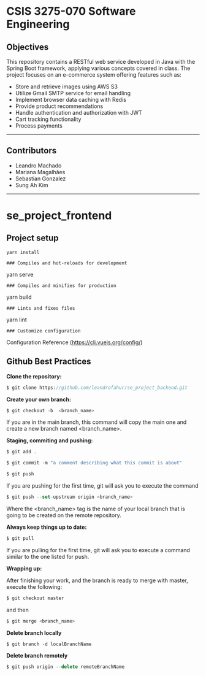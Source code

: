 # CSIS 3275-070 Software Engineering

## Objectives

This repository contains a RESTful web service developed in Java with the Spring Boot framework, applying various concepts covered in class. The project focuses on an e-commerce system offering features such as:

- Store and retrieve images using AWS S3
- Utilize Gmail SMTP service for email handling
- Implement browser data caching with Redis
- Provide product recommendations
- Handle authentication and authorization with JWT
- Cart tracking functionality
- Process payments

---

## Contributors

- Leandro Machado
- Mariana Magalhães
- Sebastian Gonzalez
- Sung Ah Kim

---

# se_project_frontend

## Project setup
```
yarn install

### Compiles and hot-reloads for development
```
yarn serve
```
### Compiles and minifies for production
```
yarn build
```
### Lints and fixes files
```
yarn lint
```
### Customize configuration
```
Configuration Reference (https://cli.vuejs.org/config/)


<h2> <strong>Github Best Practices</strong></h2>

<strong>Clone the repository:</strong>

```javascript
$ git clone https://github.com/leandrofahur/se_project_backend.git
```

<strong>Create your own branch:</strong>

```javascript
$ git checkout -b  <branch_name>
```

If you are in the main branch, this command will copy the main one and create a new branch named <branch_name>.

<strong>Staging, commiting and pushing:</strong>

```javascript
$ git add .
```

```javascript
$ git commit -m "a comment describing what this commit is about"
```

```javascript
$ git push
```

If you are pushing for the first time, git will ask you to execute the command

```javascript
$ git push --set-upstream origin <branch_name>
```

Where the <branch_name> tag is the name of your local branch that is going to be created on the remote repository.

<strong>Always keep things up to date:</strong>

```javascript
$ git pull
```

If you are pulling for the first time, git will ask you to execute a command similar to the one listed for push.

<strong>Wrapping up:</strong>

After finishing your work, and the branch is ready to merge with master, execute the following:

```javascript
$ git checkout master
```

and then

```javascript
$ git merge <branch_name>
```

<strong>Delete branch locally</strong>

```javascript
$ git branch -d localBranchName
```

<strong>Delete branch remotely</strong>

```javascript
$ git push origin --delete remoteBranchName
```
